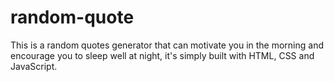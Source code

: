 # random-quote
This is a random quotes generator that can motivate you in the morning and encourage you to sleep well at night, it's simply built with HTML, CSS and JavaScript.
